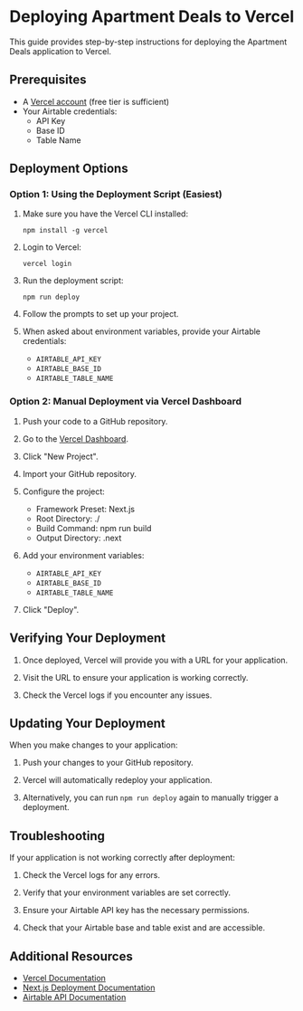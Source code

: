 # Deploying Apartment Deals to Vercel

This guide provides step-by-step instructions for deploying the Apartment Deals application to Vercel.

## Prerequisites

- A [Vercel account](https://vercel.com/signup) (free tier is sufficient)
- Your Airtable credentials:
  - API Key
  - Base ID
  - Table Name

## Deployment Options

### Option 1: Using the Deployment Script (Easiest)

1. Make sure you have the Vercel CLI installed:

   ```
   npm install -g vercel
   ```

2. Login to Vercel:

   ```
   vercel login
   ```

3. Run the deployment script:

   ```
   npm run deploy
   ```

4. Follow the prompts to set up your project.

5. When asked about environment variables, provide your Airtable credentials:
   - `AIRTABLE_API_KEY`
   - `AIRTABLE_BASE_ID`
   - `AIRTABLE_TABLE_NAME`

### Option 2: Manual Deployment via Vercel Dashboard

1. Push your code to a GitHub repository.

2. Go to the [Vercel Dashboard](https://vercel.com/dashboard).

3. Click "New Project".

4. Import your GitHub repository.

5. Configure the project:

   - Framework Preset: Next.js
   - Root Directory: ./
   - Build Command: npm run build
   - Output Directory: .next

6. Add your environment variables:

   - `AIRTABLE_API_KEY`
   - `AIRTABLE_BASE_ID`
   - `AIRTABLE_TABLE_NAME`

7. Click "Deploy".

## Verifying Your Deployment

1. Once deployed, Vercel will provide you with a URL for your application.

2. Visit the URL to ensure your application is working correctly.

3. Check the Vercel logs if you encounter any issues.

## Updating Your Deployment

When you make changes to your application:

1. Push your changes to your GitHub repository.

2. Vercel will automatically redeploy your application.

3. Alternatively, you can run `npm run deploy` again to manually trigger a deployment.

## Troubleshooting

If your application is not working correctly after deployment:

1. Check the Vercel logs for any errors.

2. Verify that your environment variables are set correctly.

3. Ensure your Airtable API key has the necessary permissions.

4. Check that your Airtable base and table exist and are accessible.

## Additional Resources

- [Vercel Documentation](https://vercel.com/docs)
- [Next.js Deployment Documentation](https://nextjs.org/docs/deployment)
- [Airtable API Documentation](https://airtable.com/developers/web/api/introduction)
